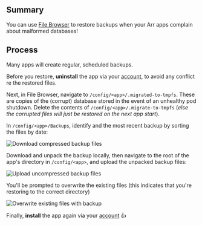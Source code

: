 ## Summary

You can use [File Browser](/Apps/File_Browser) to restore backups when your Arr apps complain about malformed databases!

## Process

Many apps will create regular, scheduled backups.

Before you restore, **uninstall** the app via your [account](https://elfhosted.com/tenant/apps/0), to avoid any conflict re the restored files. 

Next, in File Browser, navigate to `/config/<app>/.migrated-to-tmpfs`. These are copies of the (corrupt) database stored in the event of an unhealthy pod shutdown. Delete the contents of `/config/<app>/.migrate-to-tmpfs` (*else the corrupted files will just be restored on the next app start*).


In `/config/<app>/Backups`, identify and the most recent backup by sorting the files by date:

![Download compressed backup files](/readarr-2.png)

Download and unpack the backup locally, then navigate to the root of the app's directory in `/config/<app>`, and upload the unpacked backup files:

![Upload uncompressed backup files](/readerr-3.png)

You'll be prompted to overwrite the existing files (this indicates that you're restoring to the correct directory)

![Overwrite existing files with backup](/readarr-4.png)

Finally, **install** the app again via your [account](https://elfhosted.com/tenant/apps/0) :thumbsup:

